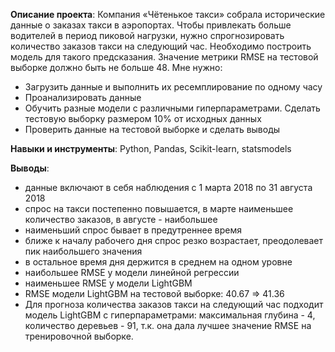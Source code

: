 **Описание проекта**: Компания «Чётенькое такси» собрала исторические данные о заказах такси в аэропортах. Чтобы привлекать больше водителей в период пиковой нагрузки, нужно спрогнозировать количество заказов такси на следующий час. Необходимо построить модель для такого предсказания.
Значение метрики RMSE на тестовой выборке должно быть не больше 48.
Мне нужно:
- Загрузить данные и выполнить их ресемплирование по одному часу
- Проанализировать данные
- Обучить разные модели с различными гиперпараметрами. Сделать тестовую выборку размером 10% от исходных данных
- Проверить данные на тестовой выборке и сделать выводы

**Навыки и инструменты**: Python, Pandas, Scikit-learn, statsmodels

**Выводы**:
- данные включают в себя наблюдения с 1 марта 2018 по 31 августа 2018
- спрос на такси постепенно повышается, в марте наименьшее количество заказов, в августе - наибольшее
- наименьший спрос бывает в предутреннее время
- ближе к началу рабочего дня спрос резко возрастает, преодолевает пик наибольшего значения
- в остальное время дня держится в среднем на одном уровне
- наибольшее RMSE у модели линейной регрессии
- наименьшее RMSE у модели LightGBM
- RMSE модели LightGBM на тестовой выборке: 40.67 => 41.36
- Для прогноза количества заказов такси на следующий час подходит модель LightGBM с гиперпараметрами: максимальная глубина - 4, количество деревьев - 91, т.к. она дала лучшее значение RMSE на тренировочной выборке.
